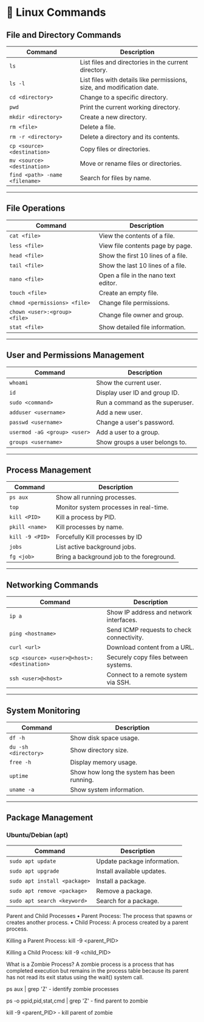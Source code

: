 # 🐧 Linux Commands

## File and Directory Commands
| Command | Description |
|---------|-------------|
| `ls` | List files and directories in the current directory. |
| `ls -l` | List files with details like permissions, size, and modification date. |
| `cd <directory>` | Change to a specific directory. |
| `pwd` | Print the current working directory. |
| `mkdir <directory>` | Create a new directory. |
| `rm <file>` | Delete a file. |
| `rm -r <directory>` | Delete a directory and its contents. |
| `cp <source> <destination>` | Copy files or directories. |
| `mv <source> <destination>` | Move or rename files or directories. |
| `find <path> -name <filename>` | Search for files by name. |

---

## File Operations
| Command | Description |
|---------|-------------|
| `cat <file>` | View the contents of a file. |
| `less <file>` | View file contents page by page. |
| `head <file>` | Show the first 10 lines of a file. |
| `tail <file>` | Show the last 10 lines of a file. |
| `nano <file>` | Open a file in the nano text editor. |
| `touch <file>` | Create an empty file. |
| `chmod <permissions> <file>` | Change file permissions. |
| `chown <user>:<group> <file>` | Change file owner and group. |
| `stat <file>` | Show detailed file information. |

---

## User and Permissions Management
| Command | Description |
|---------|-------------|
| `whoami` | Show the current user. |
| `id` | Display user ID and group ID. |
| `sudo <command>` | Run a command as the superuser. |
| `adduser <username>` | Add a new user. |
| `passwd <username>` | Change a user's password. |
| `usermod -aG <group> <user>` | Add a user to a group. |
| `groups <username>` | Show groups a user belongs to. |

---

## Process Management
| Command | Description |
|---------|-------------|
| `ps aux` | Show all running processes. |
| `top` | Monitor system processes in real-time. |
| `kill <PID>` | Kill a process by PID. |
| `pkill <name>` | Kill processes by name. |
| `kill -9 <PID>` | Forcefully Kill processes by ID |
| `jobs` | List active background jobs. |
| `fg <job>` | Bring a background job to the foreground. |

---

## Networking Commands
| Command | Description |
|---------|-------------|
| `ip a` | Show IP address and network interfaces. |
| `ping <hostname>` | Send ICMP requests to check connectivity. |
| `curl <url>` | Download content from a URL. |
| `scp <source> <user>@<host>:<destination>` | Securely copy files between systems. |
| `ssh <user>@<host>` | Connect to a remote system via SSH. |

---

## System Monitoring
| Command | Description |
|---------|-------------|
| `df -h` | Show disk space usage. |
| `du -sh <directory>` | Show directory size. |
| `free -h` | Display memory usage. |
| `uptime` | Show how long the system has been running. |
| `uname -a` | Show system information. |

---

## Package Management
### **Ubuntu/Debian (apt)**
| Command | Description |
|---------|-------------|
| `sudo apt update` | Update package information. |
| `sudo apt upgrade` | Install available updates. |
| `sudo apt install <package>` | Install a package. |
| `sudo apt remove <package>` | Remove a package. |
| `sudo apt search <keyword>` | Search for a package. |


Parent and Child Processes
	•	Parent Process: The process that spawns or creates another process.
	•	Child Process: A process created by a parent process.

Killing a Parent Process:
  kill -9 <parent_PID>

Killing a Child Process:
  kill -9 <child_PID>

What is a Zombie Process?
A zombie process is a process that has completed execution but remains in the process table because its parent has not read its exit status using the wait() system call.

ps aux | grep 'Z' - identify zombie processes

ps -o ppid,pid,stat,cmd | grep 'Z' - find parent to zombie

kill -9 <parent_PID> - kill parent of zombie
